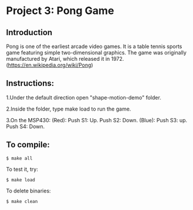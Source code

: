 # Project 3: Pong Game
## Introduction

Pong is one of the earliest arcade video games. It is a table tennis sports game featuring simple two-dimensional graphics. The game was originally manufactured by Atari, which released it in 1972. (https://en.wikipedia.org/wiki/Pong)



## Instructions:
1.Under the default direction open "shape-motion-demo" folder.

2.Inside the folder, type make load to run the game.

3.On the MSP430:
    (Red):
        Push S1: Up.
        Push S2: Down.
    (Blue):
        Push S3: up.
        Push S4: Down.


## To compile:
~~~
$ make all
~~~

To test it, try:
~~~
$ make load
~~~

To delete binaries:
~~~
$ make clean
~~~
